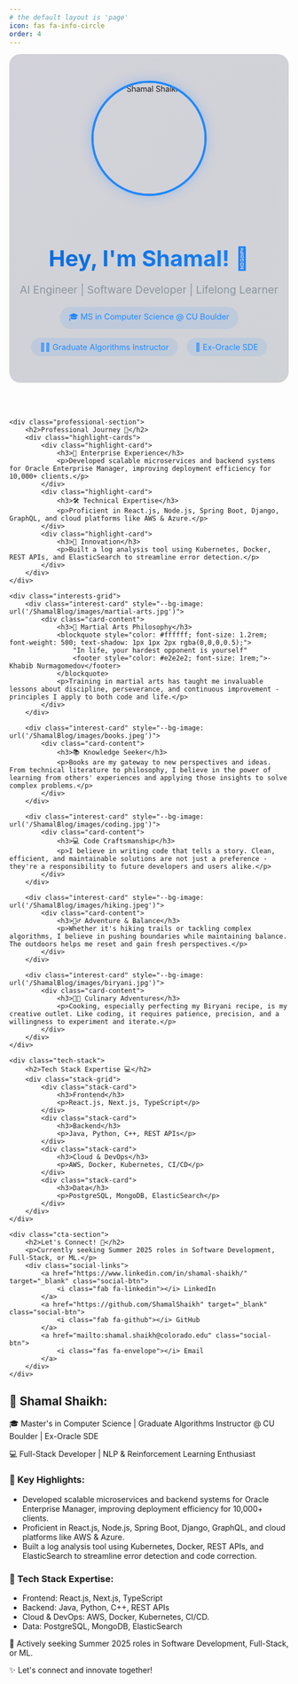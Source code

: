 ```yaml
---
# the default layout is 'page'
icon: fas fa-info-circle
order: 4
---
```


<div class="about-container">
    <div class="hero-section">
        <div class="profile-header">
            <img src="/ShamalBlog/images/profile.jpeg" alt="Shamal Shaikh" class="profile-image">
            <div class="profile-intro">
                <h1>Hey, I'm Shamal! 👋</h1>
                <p class="tagline">AI Engineer | Software Developer | Lifelong Learner</p>
                <div class="quick-info">
                    <span>🎓 MS in Computer Science @ CU Boulder</span>
                    <span>👨‍🏫 Graduate Algorithms Instructor</span>
                    <span>💼 Ex-Oracle SDE</span>
                </div>
            </div>
        </div>
    </div>

    <div class="professional-section">
        <h2>Professional Journey 🚀</h2>
        <div class="highlight-cards">
            <div class="highlight-card">
                <h3>🏢 Enterprise Experience</h3>
                <p>Developed scalable microservices and backend systems for Oracle Enterprise Manager, improving deployment efficiency for 10,000+ clients.</p>
            </div>
            <div class="highlight-card">
                <h3>🛠️ Technical Expertise</h3>
                <p>Proficient in React.js, Node.js, Spring Boot, Django, GraphQL, and cloud platforms like AWS & Azure.</p>
            </div>
            <div class="highlight-card">
                <h3>🔧 Innovation</h3>
                <p>Built a log analysis tool using Kubernetes, Docker, REST APIs, and ElasticSearch to streamline error detection.</p>
            </div>
        </div>
    </div>

    <div class="interests-grid">
        <div class="interest-card" style="--bg-image: url('/ShamalBlog/images/martial-arts.jpg')">
            <div class="card-content">
                <h3>🥋 Martial Arts Philosophy</h3>
                <blockquote style="color: #ffffff; font-size: 1.2rem; font-weight: 500; text-shadow: 1px 1px 2px rgba(0,0,0,0.5);">
                    "In life, your hardest opponent is yourself"
                    <footer style="color: #e2e2e2; font-size: 1rem;">- Khabib Nurmagomedov</footer>
                </blockquote>
                <p>Training in martial arts has taught me invaluable lessons about discipline, perseverance, and continuous improvement - principles I apply to both code and life.</p>
            </div>
        </div>

        <div class="interest-card" style="--bg-image: url('/ShamalBlog/images/books.jpeg')">
            <div class="card-content">
                <h3>📚 Knowledge Seeker</h3>
                <p>Books are my gateway to new perspectives and ideas. From technical literature to philosophy, I believe in the power of learning from others' experiences and applying those insights to solve complex problems.</p>
            </div>
        </div>

        <div class="interest-card" style="--bg-image: url('/ShamalBlog/images/coding.jpg')">
            <div class="card-content">
                <h3>💻 Code Craftsmanship</h3>
                <p>I believe in writing code that tells a story. Clean, efficient, and maintainable solutions are not just a preference - they're a responsibility to future developers and users alike.</p>
            </div>
        </div>

        <div class="interest-card" style="--bg-image: url('/ShamalBlog/images/hiking.jpeg')">
            <div class="card-content">
                <h3>🏃‍♂️ Adventure & Balance</h3>
                <p>Whether it's hiking trails or tackling complex algorithms, I believe in pushing boundaries while maintaining balance. The outdoors helps me reset and gain fresh perspectives.</p>
            </div>
        </div>

        <div class="interest-card" style="--bg-image: url('/ShamalBlog/images/biryani.jpg')">
            <div class="card-content">
                <h3>👨‍🍳 Culinary Adventures</h3>
                <p>Cooking, especially perfecting my Biryani recipe, is my creative outlet. Like coding, it requires patience, precision, and a willingness to experiment and iterate.</p>
            </div>
        </div>
    </div>

    <div class="tech-stack">
        <h2>Tech Stack Expertise 💻</h2>
        <div class="stack-grid">
            <div class="stack-card">
                <h3>Frontend</h3>
                <p>React.js, Next.js, TypeScript</p>
            </div>
            <div class="stack-card">
                <h3>Backend</h3>
                <p>Java, Python, C++, REST APIs</p>
            </div>
            <div class="stack-card">
                <h3>Cloud & DevOps</h3>
                <p>AWS, Docker, Kubernetes, CI/CD</p>
            </div>
            <div class="stack-card">
                <h3>Data</h3>
                <p>PostgreSQL, MongoDB, ElasticSearch</p>
            </div>
        </div>
    </div>

    <div class="cta-section">
        <h2>Let's Connect! 🤝</h2>
        <p>Currently seeking Summer 2025 roles in Software Development, Full-Stack, or ML.</p>
        <div class="social-links">
            <a href="https://www.linkedin.com/in/shamal-shaikh/" target="_blank" class="social-btn">
                <i class="fab fa-linkedin"></i> LinkedIn
            </a>
            <a href="https://github.com/ShamalShaikh" target="_blank" class="social-btn">
                <i class="fab fa-github"></i> GitHub
            </a>
            <a href="mailto:shamal.shaikh@colorado.edu" class="social-btn">
                <i class="fas fa-envelope"></i> Email
            </a>
        </div>
    </div>
</div>

<style>
/* Update CSS variables with stronger light mode colors */
:root {
    --card-bg-dark: rgba(41, 36, 78, 0.2);
    --card-bg-light: #ffffff;
    --text-dark: #ffffff;
    --text-light: #1a1a1a;
    --gradient-dark: linear-gradient(135deg, rgba(41, 36, 78, 0.2) 0%, rgba(28, 42, 59, 0.2) 100%);
    --gradient-light: linear-gradient(135deg, #ffffff 0%, #f8f9fa 100%);
    --shadow-light: 0 4px 15px rgba(0, 0, 0, 0.08);
    --border-light: 1px solid #e1e4e8;
}

/* Update light mode specific styles */
html[data-mode="light"] {
    background-color: #f8f9fa;
}

html[data-mode="light"] .hero-section {
    background: var(--gradient-light);
    box-shadow: var(--shadow-light);
    border: var(--border-light);
}

html[data-mode="light"] .highlight-card {
    background: var(--card-bg-light);
    border: var(--border-light);
    box-shadow: var(--shadow-light);
}

html[data-mode="light"] .stack-card {
    background: var(--card-bg-light);
    border: var(--border-light);
    box-shadow: var(--shadow-light);
}

html[data-mode="light"] .interest-card::before {
    background: linear-gradient(
        to bottom,
        rgba(0, 0, 0, 0.3) 0%,
        rgba(0, 0, 0, 0.8) 100%
    );
    opacity: 0.8;
}

html[data-mode="light"] .quick-info span {
    background: #f1f8ff;
    color: #0366d6;
    border: 1px solid #c8e1ff;
}

html[data-mode="light"] .profile-intro h1 {
    background: linear-gradient(135deg, #0366d6 0%, #2188ff 100%);
    -webkit-background-clip: text;
    -webkit-text-fill-color: transparent;
    text-shadow: none;
}

html[data-mode="light"] .tagline {
    color: #24292e;
}

html[data-mode="light"] h2 {
    color: #24292e;
}

html[data-mode="light"] h3 {
    color: #24292e;
}

html[data-mode="light"] p {
    color: #24292e;
}

html[data-mode="light"] .social-btn {
    background: #0366d6;
    box-shadow: 0 2px 5px rgba(3, 102, 214, 0.3);
}

html[data-mode="light"] .social-btn:hover {
    background: #0550ae;
    box-shadow: 0 4px 8px rgba(3, 102, 214, 0.4);
}

/* Keep interest cards text white in both modes */
.interest-card .card-content h3,
.interest-card .card-content p,
.interest-card blockquote,
.interest-card blockquote footer {
    color: var(--text-dark) !important;
    text-shadow: 2px 2px 4px rgba(0, 0, 0, 0.5) !important;
}

/* Add hover effects for cards in light mode */
html[data-mode="light"] .highlight-card:hover,
html[data-mode="light"] .stack-card:hover {
    transform: translateY(-5px);
    box-shadow: 0 8px 20px rgba(0, 0, 0, 0.1);
    border-color: #c8e1ff;
}

/* Enhance container backgrounds in light mode */
html[data-mode="light"] .about-container {
    background: transparent;
}

html[data-mode="light"] .professional-section,
html[data-mode="light"] .tech-stack,
html[data-mode="light"] .cta-section {
    background: #ffffff;
    padding: 2rem;
    border-radius: 15px;
    box-shadow: var(--shadow-light);
    border: var(--border-light);
}

.about-container {
    max-width: 1200px;
    margin: 0 auto;
}

.hero-section {
    text-align: center;
    margin-bottom: 4rem;
    padding: 3rem 0;
    background: var(--gradient-dark);
    border-radius: 20px;
    backdrop-filter: blur(10px);
}

.profile-header {
    display: flex;
    align-items: center;
    justify-content: center;
    gap: 2rem;
    flex-wrap: wrap;
}

.profile-image {
    width: 200px;
    height: 200px;
    border-radius: 50%;
    object-fit: cover;
    border: 4px solid #2188ff;
    box-shadow: 0 0 20px rgba(33, 136, 255, 0.3);
}

.profile-intro h1 {
    font-size: 2.5rem;
    margin-bottom: 0.5rem;
    background: linear-gradient(135deg, #0366d6 0%, #2188ff 100%);
    -webkit-background-clip: text;
    -webkit-text-fill-color: transparent;
}

.tagline {
    font-size: 1.2rem;
    color: #8b949e;
}

.quick-info {
    display: flex;
    gap: 1rem;
    justify-content: center;
    flex-wrap: wrap;
    margin-top: 1rem;
}

.quick-info span {
    background: rgba(33, 136, 255, 0.1);
    padding: 0.5rem 1rem;
    border-radius: 20px;
    font-size: 0.9rem;
    color: #2188ff;
}

.professional-section {
    margin: 4rem 0;
}

.highlight-cards {
    display: grid;
    grid-template-columns: repeat(auto-fit, minmax(250px, 1fr));
    gap: 1.5rem;
    margin-top: 2rem;
}

.highlight-card {
    background: var(--card-bg-dark);
    padding: 1.5rem;
    border-radius: 15px;
    border: 1px solid rgba(255, 255, 255, 0.1);
    transition: transform 0.2s;
}

.interests-grid {
    display: grid;
    grid-template-columns: repeat(auto-fit, minmax(300px, 1fr));
    gap: 2rem;
    padding: 1rem;
}

.interest-card {
    position: relative;
    min-height: 300px;
    border-radius: 15px;
    overflow: hidden;
    background-image: var(--bg-image);
    background-size: cover;
    background-position: center;
    transition: transform 0.3s ease, box-shadow 0.3s ease;
    box-shadow: 0 4px 15px rgba(0, 0, 0, 0.2);
}

.interest-card::before {
    content: '';
    position: absolute;
    top: 0;
    left: 0;
    right: 0;
    bottom: 0;
    background: linear-gradient(
        to bottom,
        rgba(0, 0, 0, 0.7) 0%,
        rgba(0, 0, 0, 0.85) 100%
    );
    opacity: 0.9;
    transition: opacity 0.3s ease;
}

.interest-card:hover::before {
    opacity: 0.75;
}

.interest-card:hover {
    transform: translateY(-10px);
    box-shadow: 0 8px 25px rgba(0, 0, 0, 0.3);
}

.card-content {
    position: relative;
    padding: 2rem;
    color: white;
    height: 100%;
    display: flex;
    flex-direction: column;
    justify-content: flex-end;
    z-index: 1;
}

.card-content h3 {
    margin-bottom: 1rem;
    font-size: 1.4rem;
    text-shadow: 2px 2px 4px rgba(0, 0, 0, 0.5);
}

.card-content p {
    line-height: 1.6;
    text-shadow: 1px 1px 2px rgba(0, 0, 0, 0.5);
    opacity: 0.9;
}

blockquote {
    border-left: 3px solid #2188ff;
    padding-left: 1rem;
    margin: 1rem 0;
    font-style: italic;
    text-shadow: 2px 2px 4px rgba(0, 0, 0, 0.5);
}

blockquote footer {
    margin-top: 0.5rem;
    color: #8b949e;
}

.tech-stack {
    margin: 4rem 0;
}

.stack-grid {
    display: grid;
    grid-template-columns: repeat(auto-fit, minmax(200px, 1fr));
    gap: 1rem;
    margin-top: 2rem;
}

.stack-card {
    background: rgba(28, 42, 59, 0.7);
    padding: 1.5rem;
    border-radius: 12px;
    text-align: center;
    transition: transform 0.2s;
    color: var(--text-dark);
}

.cta-section {
    text-align: center;
    margin: 4rem 0;
}

.social-links {
    display: flex;
    gap: 1rem;
    justify-content: center;
    margin-top: 2rem;
    flex-wrap: wrap;
}

.social-btn {
    display: inline-flex;
    align-items: center;
    gap: 0.5rem;
    padding: 0.8rem 1.5rem;
    background: #2188ff;
    color: white;
    border-radius: 25px;
    text-decoration: none;
    transition: transform 0.2s, background 0.2s;
}

@media (max-width: 768px) {
    .profile-header {
        flex-direction: column;
        text-align: center;
    }

    .profile-intro h1 {
        font-size: 2rem;
    }

    .interest-card {
        min-height: 250px;
    }
}
</style>

## 🌟 Shamal Shaikh: 

🎓 Master's in Computer Science | Graduate Algorithms Instructor @ CU Boulder | Ex-Oracle SDE

💻 Full-Stack Developer | NLP & Reinforcement Learning Enthusiast

### 🌟 Key Highlights:

- Developed scalable microservices and backend systems for Oracle Enterprise Manager, improving deployment efficiency for 10,000+ clients.
- Proficient in React.js, Node.js, Spring Boot, Django, GraphQL, and cloud platforms like AWS & Azure.
- Built a log analysis tool using Kubernetes, Docker, REST APIs, and ElasticSearch to streamline error detection and code correction.

### 🚀 Tech Stack Expertise:

- Frontend: React.js, Next.js, TypeScript
- Backend: Java, Python, C++, REST APIs
- Cloud & DevOps: AWS, Docker, Kubernetes, CI/CD.
- Data: PostgreSQL, MongoDB, ElasticSearch

📢 Actively seeking Summer 2025 roles in Software Development, Full-Stack, or ML.

✨ Let's connect and innovate together!


<!-- Learn Markdown -->
<!-- https://www.markdownguide.org/basic-syntax/#line-break-best-practices -->